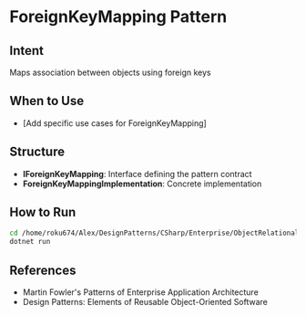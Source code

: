 # ForeignKeyMapping Pattern

## Intent
Maps association between objects using foreign keys

## When to Use
- [Add specific use cases for ForeignKeyMapping]

## Structure
- **IForeignKeyMapping**: Interface defining the pattern contract
- **ForeignKeyMappingImplementation**: Concrete implementation

## How to Run
```bash
cd /home/roku674/Alex/DesignPatterns/CSharp/Enterprise/ObjectRelational/ForeignKeyMapping
dotnet run
```

## References
- Martin Fowler's Patterns of Enterprise Application Architecture
- Design Patterns: Elements of Reusable Object-Oriented Software
